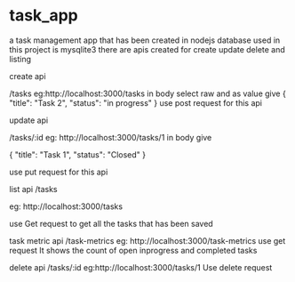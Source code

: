 # task_app
a task management app that has been created in nodejs
database used in this project is mysqlite3 there are apis created for create update delete and listing

create api

/tasks
eg:http://localhost:3000/tasks
in body select raw and as value give 
{
  "title": "Task 2",
  "status": "in progress"
}
use post request for this api

update api

/tasks/:id
eg:
http://localhost:3000/tasks/1
in body give

{
  "title": "Task 1",
  "status": "Closed"
}

use put request for this api

list api
/tasks

eg:
http://localhost:3000/tasks

use Get request to get all the tasks that has been saved

task metric api
/task-metrics
eg:
http://localhost:3000/task-metrics
use get request
It shows the count of open inprogress and completed tasks

delete api
/tasks/:id
eg:http://localhost:3000/tasks/1
Use delete request